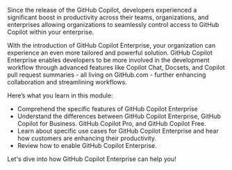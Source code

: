 Since the release of the GitHub Copilot, developers experienced a significant boost in productivity across their teams, organizations, and enterprises allowing organizations to seamlessly control access to GitHub Copilot within your enterprise.

With the introduction of GitHub Copilot Enterprise, your organization can experience an even more tailored and powerful solution. GitHub Copilot Enterprise enables developers to be more involved in the development workflow through advanced features like Copilot Chat, Docsets, and Copilot pull request summaries - all living on GitHub.com - further enhancing collaboration and streamlining workflows.

Here’s what you learn in this module:

- Comprehend the specific features of GitHub Copilot Enterprise
- Understand the differences between GitHub Copilot Enterprise, GitHub Copilot for Business. GitHub Copilot Pro, and GitHub Copilot Free.
- Learn about specific use cases for GitHub Copilot Enterprise and hear how customers are enhancing their productivity.
- Review how to enable GitHub Copilot Enterprise.

Let's dive into how GitHub Copilot Enterprise can help you!
